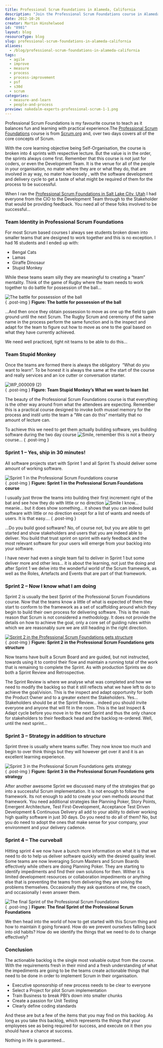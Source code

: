 ```yaml
---
title: Professional Scrum Foundations in Alameda, California
description: "Join the Professional Scrum Foundations course in Alameda, CA, to enhance your team's agility and collaboration skills through practical, hands-on learning."
date: 2012-10-26
creator: Martin Hinshelwood
id: "8981"
layout: blog
resourceType: blog
slug: professional-scrum-foundations-in-alameda-california
aliases:
  - /blog/professional-scrum-foundations-in-alameda-california
tags:
  - agile
  - improve
  - measure
  - process
  - process-improvement
  - psf
  - s30d
  - scrum
categories:
  - measure-and-learn
  - people-and-process
preview: nakedalm-experts-professional-scrum-1-1.png
---
```


Professional Scrum Foundations is my favourite course to teach as it balances fun and learning with practical experience.The [Professional Scrum Foundations](http://blog.hinshelwood.com/training/) course is from [Scrum.org](http://scrum.org) and, over two days covers all of the core concepts of Scrum.

With the core learning objective being Self-Organisation, the course is broken into 4 sprints with respective lecture. But the value is in the order, the sprints always come first. Remember that this course is not just for coders, or even the Development Team. It is the venue for all of the people in your organisation, no mater where they are or what they do, that are involved in ay way, no mater how loosely , with the software development and delivery cycle to get a taste of what might be required of them for the process to be successful.

When I ran the [Professional Scrum Foundations in Salt Lake City, Utah](http://blog.hinshelwood.com/professional-scrum-foundations-in-salt-lake-city-utah/) I had everyone from the CIO to the Development Team through to the Stakeholder that would be providing feedback. You need all of these folks involved to be successful…

### Team Identity in Professional Scrum Foundations

For most Scrum based courses I always see students broken down into smaller teams that are designed to work together and this is no exception. I had 16 students and I ended up with:

- Bengal Cats
- Lamas
- Giraffe Dinosaur
- Stupid Monkey

While these teams seam silly they are meaningful to creating a “team” mentality. Think of the game of Rugby where the team needs to work together to do battle for possession of the ball…

![The battle for possession of the ball](images/Scrum-1-2-2.jpg "The battle for possession of the ball")  
{ .post-img }
**Figure: The battle for possession of the ball**

…And then once they obtain possession to move as one up the field to gain ground until the next Scrum. The Rugby Scrum and ceremony of the same name in the process perform the same function and is the inspect and adapt for the team to figure out how to move as one to the goal based on what they have currently achieved.

We need well practiced, tight nit teams to be able to do this…

### Team Stupid Monkey

Once the teams are formed there is always the obligatory  “What do you want to learn”. To be honest it is always the same at the start of the course and really services and an ice cutter or conversation starter.

![WP_000009 (2)](images/WP_000009-2-5-5.jpg "WP_000009 (2)")  
{ .post-img }
**Figure: Team Stupid Monkey’s What we want to learn list**

The beauty of the Professional Scrum Foundations course is that everything is the other way around from what the attendees are expecting. Remember this is a practical course designed to invoke both mussel memory for the process and instil unto the team a “We can do this” mentality that no amount of lecture can.

To achieve this we need to get them actually building software, yes building software during the two day course ![Smile](images/wlEmoticon-smile-3-3.png), remember this is not a theory course…
{ .post-img }

### Sprint 1 – Yes, ship in 30 minutes!

All software projects start with Sprint 1 and all Sprint 1’s should deliver some amount of working software.

![Sprint 1 in the Professional Scrum Foundations course](images/WP_000006-2-4-4.jpg "Sprint 1 in the Professional Scrum Foundations course")  
{ .post-img }
**Figure: Sprint 1 in the Professional Scrum Foundations course**

I usually just throw the teams into building their first increment right of the bat and see how they do with little or no direction ![Smile](images/wlEmoticon-smile-3-3.png) I know… meanie… but it does show something... it shows that you can indeed build software with little or no direction except for a list of wants and needs of users. It is that easy….
{ .post-img }

…Do you build good software? No, of course not, but you are able to get started and show stakeholders and users that you are indeed able to deliver. You build that trust sprint on sprint with early feedback and the most relevant software for your users will emerge from your backlog into your software.

I have never had even a single team fail to deliver in Sprint 1 but some deliver more and other less… it is about the learning, not just the doing and after Sprint 1 we delve into the wonderful world of the Scrum framework, as well as the Roles, Artefacts and Events that are part of that framework.

### Sprint 2 – Now I know what I am doing

Sprint 2 is usually the best Sprint of the Professional Scrum Foundations course. Now that the teams know a little of what is expected of them they start to conform to the framework as a set of scaffolding around which they begin to build their own process for delivering software. This is the main reason that Scrum is not considered a methodology. It does not provide the details on how to achieve the goal, only a core set of guiding rules within which we are reasonably sure we are still heading in the right direction.

[![Sprint 2 in the Professional Scrum Foundations gets structure](images/WP_000020-2_thumb-6-6.jpg "Sprint 2 in the Professional Scrum Foundations gets structure")](http://blog.hinshelwood.com/files/2012/10/WP_000020-2.jpg)  
{ .post-img }
**Figure: Sprint 2 in the Professional Scrum Foundations gets structure**

Now teams have built a Scrum Board and are guided, but not instructed, towards using it to control their flow and maintain a running total of the work that is remaining to complete the Sprint. As with production Sprints we do both a Sprint Review and Retrospective.

The Sprint Review is where we analyse what was completed and how we need to modify the backlog so that it still reflects what we have left to do to achieve the goal/vision. This is the inspect and adapt opportunity for both the Product Owner and to a greater extent the Stakeholders. Yes… Stakeholders should be at the Sprint Review… indeed you should invite everyone and anyone that will fit in the room. This is the last Inspect & Adapt cycle before you move in to the next Sprint and thus the only chance for stakeholders to their feedback head and the backlog re-ordered. Well, until the next sprint…

### Sprint 3 – Strategy in addition to structure

Sprint three is usually where teams suffer. They now know too much and begin to over think things but they will however get over it and it is an excellent learning experience.

![Sprint 3 in the Professional Scrum Foundations gets strategy](images/WP_000021-2-7-7.jpg "Sprint 3 in the Professional Scrum Foundations gets strategy")  
{ .post-img }
**Figure: Sprint 3 in the Professional Scrum Foundations gets strategy**

After another awesome Sprint we discussed many of the strategies that go into a successful Scrum implementation. It is not enough to follow the framework. Its not enough to add to create your own methods around that framework. You need additional strategies like Planning Poker, Story Points, Emergent Architecture, Test First-Development, Acceptance Test Driven Development & Continuous Delivery all add to your ability to deliver working high quality software in just 30 days. Do you need to do all of them? No, but you do need to adopt the ones that make sense for your company, your environment and your delivery cadence.

### Sprint 4 – The curveball

Hitting sprint 4 we now have a bunch more information on what it is that we need to do to help us deliver software quickly with the desired quality level. Some teams are now leveraging Scrum Masters and Scrum Boards effectively while others are doing Planning Poker. They are starting to identify impediments and find their own solutions for then. Wither it is limited development resources or collaboration impediments or anything else that is preventing the teams from delivering they are solving the problems themselves. Occasionally they ask questions of me, the coach, and occasionally I even answer them.

![The final Sprint of the Professional Scrum Foundations](images/WP_000022-2-8-8.jpg "The final Sprint of the Professional Scrum Foundations")  
{ .post-img }
**Figure: The final Sprint of the Professional Scrum Foundations**

We then head into the world of how to get started with this Scrum thing and how to maintain it going forward. How do we prevent ourselves falling back into old habits? How do we identify the things that we need to do to change effectively?

### Conclusion

The actionable backlog is the single most valuable output from the course. With the requirements fresh in their mind and a fresh understanding of what the impediments are going to be the teams create actionable things that need to be done in order to implement Scrum in their organisation.

- Executive sponsorship of new process needs to be clear to everyone
- Select a Project for pilot Scrum implementation
- Train Business to break PBI’s down into smaller chunks
- Create a passion for Unit Testing
- Clearly define coding standards

And these are but a few of the items that you may find on this backlog. As long as you take this backlog, which represents the things that your employees see as being required for success, and execute on it then you should have a chance at success.

Nothing in life is guaranteed…

